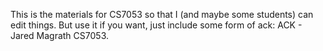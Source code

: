 
This is the materials for CS7053 so that 
I (and maybe some students) can edit things. But use
it if you want, just include some form of ack: ACK - Jared Magrath CS7053.
